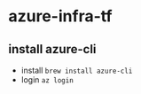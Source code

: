 # azure-infra-tf
## install azure-cli
- install
```brew install azure-cli```
- login
```az login```
